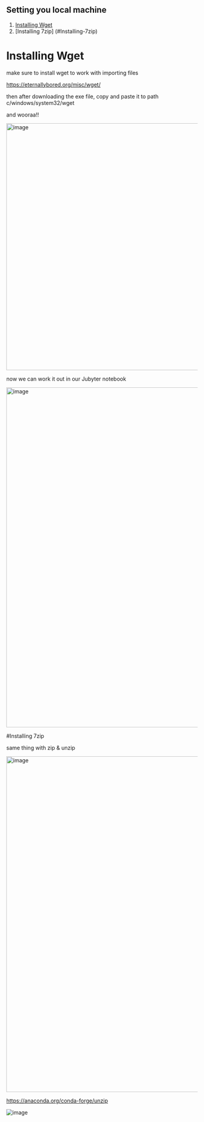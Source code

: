 
## Setting you local machine

1. [Installing Wget](#Installing-Wget)
2. [Installing 7zip] (#Installing-7zip)




# Installing Wget
make sure to install wget to work with importing files

https://eternallybored.org/misc/wget/

then after downloading  the exe file, copy and paste it to path
c/windows/system32/wget

and wooraa!!

<img width="648" alt="image" src="https://user-images.githubusercontent.com/63984422/184113637-36131bf3-7be9-4b37-b434-6cecaa51eaa2.png">
 
 now we can work it out in our Jubyter notebook
 
 <img width="892" alt="image" src="https://user-images.githubusercontent.com/63984422/184113712-d5942e8a-a7dd-4ab4-93c1-8b60e45ebbbe.png">


#Installing 7zip

same thing with zip & unzip

<img width="881" alt="image" src="https://user-images.githubusercontent.com/63984422/184115908-e2d02e5d-da85-4aff-8d8d-b61e69adaea4.png">


https://anaconda.org/conda-forge/unzip


![image](https://user-images.githubusercontent.com/63984422/184123356-cef9bcf8-8a61-4cef-9d03-795dc795b8ba.png)
